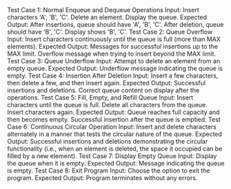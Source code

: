 Test Case 1: Normal Enqueue and Dequeue Operations
Input:
Insert characters 'A', 'B', 'C'.
Delete an element.
Display the queue.
Expected Output:
After insertions, queue should have 'A', 'B', 'C'.
After deletion, queue should have 'B', 'C'.
Display shows 'B', 'C'.
Test Case 2: Queue Overflow
Input:
Insert characters continuously until the queue is full (more than MAX elements).
Expected Output:
Messages for successful insertions up to the MAX limit.
Overflow message when trying to insert beyond the MAX limit.
Test Case 3: Queue Underflow
Input:
Attempt to delete an element from an empty queue.
Expected Output:
Underflow message indicating the queue is empty.
Test Case 4: Insertion After Deletion
Input:
Insert a few characters, then delete a few, and then insert again.
Expected Output:
Successful insertions and deletions.
Correct queue content on display after the operations.
Test Case 5: Fill, Empty, and Refill Queue
Input:
Insert characters until the queue is full.
Delete all characters from the queue.
Insert characters again.
Expected Output:
Queue reaches full capacity and then becomes empty.
Successful insertion after the queue is emptied.
Test Case 6: Continuous Circular Operation
Input:
Insert and delete characters alternately in a manner that tests the circular nature of the queue.
Expected Output:
Successful insertions and deletions demonstrating the circular functionality (i.e., when an element is deleted, the space it occupied can be filled by a new element).
Test Case 7: Display Empty Queue
Input:
Display the queue when it is empty.
Expected Output:
Message indicating the queue is empty.
Test Case 8: Exit Program
Input:
Choose the option to exit the program.
Expected Output:
Program terminates without any errors.

